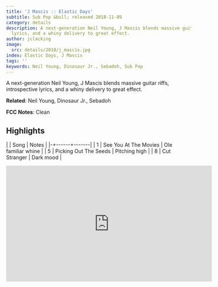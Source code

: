 ```yaml
---
title: 'J Mascis :: Elastic Days'
subtitle: Sub Pop &bull; released 2018-11-09
category: details
description: A next-generation Neil Young, J Mascis blends massive guitar riffs, introspective
  lyrics, and a whiny delivery to great effect.
author: jclacking
image:
  src: details/2018/j_mascis.jpg
index: Elastic Days, J Mascis
tags: ''
keywords: Neil Young, Dinosaur Jr., Sebadoh, Sub Pop
---
```

A next-generation Neil Young, J Mascis blends massive guitar riffs, introspective lyrics, and a whiny delivery to great effect.<!--more-->

**Related**: Neil Young, Dinosaur Jr., Sebadoh

**FCC Notes**: Clean

## Highlights

| | Song | Notes |
|-+------+-------|
| 1 | See You At The Movies | Ole familiar whine |
| 5 | Picking Out The Seeds | Pitching high |
| 8 | Cut Stranger | Dark mood |

<div class="tlo-detail-video"><iframe width="560" height="315" src="https://www.youtube.com/embed/ANh8LySyJUg" frameborder="0" allow="autoplay; encrypted-media" allowfullscreen></iframe></div>

